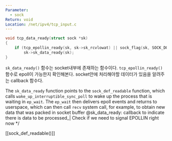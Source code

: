 ```yaml
---
Parameter:
  - sock
Return: void
Location: /net/ipv4/tcp_input.c
---
```

```c
void tcp_data_ready(struct sock *sk)
{
	if (tcp_epollin_ready(sk, sk->sk_rcvlowat) || sock_flag(sk, SOCK_DONE))
		sk->sk_data_ready(sk);
}
```
`sk_data_ready()` 함수는 socket내부에 존재하는 함수이다. 
`tcp_epollin_ready()` 함수로 epoll이 가능한지 확인해본다.
socket안에 처리해야할 데이터가 있음을 알려주는 callback 함수다. 

The `sk_data_ready` function points to the `sock_def_readable` function, which calls `wake_up_interruptible_sync_poll` to wake up the process that is waiting in `ep_wait`. The `ep_wait` then delivers epoll events and returns to userspace, which can then call `recv` system call, for example, to obtain new data that was packed in socket buffer
@sk_data_ready: callback to indicate there is data to be processed_|
Check if we need to signal EPOLLIN right now */

[[sock_def_readable()]]